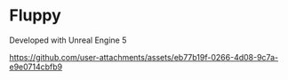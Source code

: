 # Fluppy

Developed with Unreal Engine 5

https://github.com/user-attachments/assets/eb77b19f-0266-4d08-9c7a-e9e0714cbfb9

